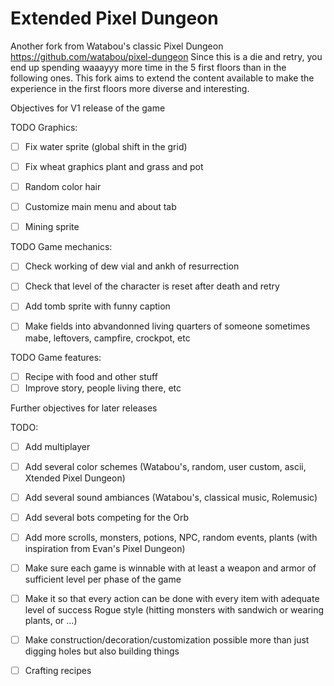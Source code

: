 Extended Pixel Dungeon
=============

Another fork from Watabou's classic Pixel Dungeon https://github.com/watabou/pixel-dungeon
Since this is a die and retry, you end up spending waaayyy more time in the 5 first floors than in the following ones.
This fork aims to extend the content available to make the experience in the first floors more diverse and interesting.

Objectives for V1 release of the game

TODO Graphics:
- [ ] Fix water sprite (global shift in the grid)
- [ ] Fix wheat graphics plant and grass and pot
- [ ] Random color hair
- [ ] Customize main menu and about tab
- [ ] Mining sprite


TODO Game mechanics:
- [ ] Check working of dew vial and ankh of resurrection
- [ ] Check that level of the character is reset after death and retry
- [ ] Add tomb sprite with funny caption
- [ ] Make fields into abvandonned living quarters of someone sometimes mabe, leftovers, campfire, crockpot, etc


TODO Game features:
- [ ] Recipe with food and other stuff
- [ ] Improve story, people living there, etc

Further objectives for later releases

TODO:
- [ ] Add multiplayer
- [ ] Add several color schemes (Watabou's, random, user custom, ascii, Xtended Pixel Dungeon)
- [ ] Add several sound ambiances (Watabou's, classical music, Rolemusic)
- [ ] Add several bots competing for the Orb
- [ ] Add more scrolls, monsters, potions, NPC, random events, plants (with inspiration from Evan's Pixel Dungeon)
- [ ] Make sure each game is winnable with at least a weapon and armor of sufficient level per phase of the game
- [ ] Make it so that every action can be done with every item with adequate level of success Rogue style (hitting monsters with sandwich or wearing plants, or ...)
- [ ] Make construction/decoration/customization possible more than just digging holes but also building things
- [ ] Crafting recipes







